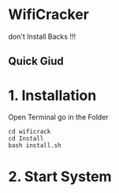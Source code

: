 # WifiCracker

don't Install Backs !!!

## Quick Giud

# 1. Installation
 
Open Terminal go in the Folder

```console
cd wificrack
cd Install
bash install.sh
```
# 2. Start System 
